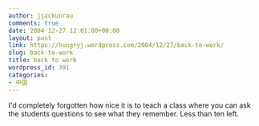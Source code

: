 ```yaml
---
author: jjackunrau
comments: true
date: 2004-12-27 12:01:00+00:00
layout: post
link: https://hungryj.wordpress.com/2004/12/27/back-to-work/
slug: back-to-work
title: back to work
wordpress_id: 391
categories:
- 中国
---
```


I'd completely forgotten how nice it is to teach a class where you can ask the students questions to see what they remember.  Less than ten left.
